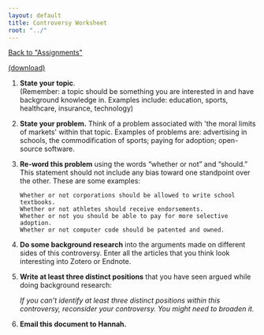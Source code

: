 ```yaml
---
layout: default
title: Controversy Worksheet
root: "../"
---
```

[Back to "Assignments"](index.html)

[(download)](controversyWorksheet.docx)  

1. **State your topic**.  
(Remember: a topic should be something you are interested in and have background knowledge in. Examples include: education, sports, healthcare, insurance, technology)  

2. **State your problem.** 
Think of a problem associated with 'the moral limits of markets' within that topic.  Examples of problems are: advertising in schools, the commodification of sports; paying for adoption; open-source software.  


3.	**Re-word this problem** using the words “whether or not” and “should.” 
This statement should not include any bias toward one standpoint over the other.  These are some examples:  

		Whether or not corporations should be allowed to write school textbooks.  
		Whether or not athletes should receive endorsements.  
		Whether or not you should be able to pay for more selective adoption.  
		Whether or not computer code should be patented and owned.  

4. **Do some background research** into the arguments made on different sides of this controversy. Enter all the articles that you think look interesting into Zotero or Endnote.	

5. **Write at least three distinct positions** that you have seen argued while doing background research:  




	*If you can’t identify at least three distinct positions within this controversy, reconsider your controversy.  You might need to broaden it.*  

6.	**Email this document to Hannah.**


















